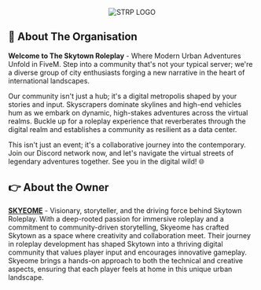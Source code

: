 <p align="center">
  <img src="https://r2.fivemanage.com/Lv5pBUnrXe9VhLE9Sx0OG/LOGO_FULL_GLOW.png" alt="STRP LOGO">
</p>

## 👋 About The Organisation
**Welcome to The Skytown Roleplay** - Where Modern Urban Adventures Unfold in FiveM. Step into a community that's not your typical server; we're a diverse group of city enthusiasts forging a new narrative in the heart of international landscapes.

Our community isn't just a hub; it's a digital metropolis shaped by your stories and input. Skyscrapers dominate skylines and high-end vehicles hum as we embark on dynamic, high-stakes adventures across the virtual realms. Buckle up for a roleplay experience that reverberates through the digital realm and establishes a community as resilient as a data center.

This isn't just an event; it's a collaborative journey into the contemporary. Join our Discord network now, and let's navigate the virtual streets of legendary adventures together. See you in the digital wild! 🌐

## 👉 About the Owner
**[SKYEOME](https://github.com/skyeomeofficial)** - Visionary, storyteller, and the driving force behind Skytown Roleplay. With a deep-rooted passion for immersive roleplay and a commitment to community-driven storytelling, Skyeome has crafted Skytown as a space where creativity and collaboration meet. Their journey in roleplay development has shaped Skytown into a
thriving digital community that values player input and encourages innovative gameplay. Skyeome brings a hands-on approach to both the technical and creative aspects, ensuring that each player feels at home in this unique urban landscape. 
